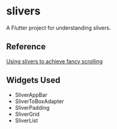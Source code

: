 # slivers

A Flutter project for understanding slivers.

## Reference
[Using slivers to achieve fancy scrolling](https://docs.flutter.dev/development/ui/advanced/slivers)

## Widgets Used

- SliverAppBar
- SliverToBoxAdapter
- SliverPadding
- SliverGrid
- SliverList
